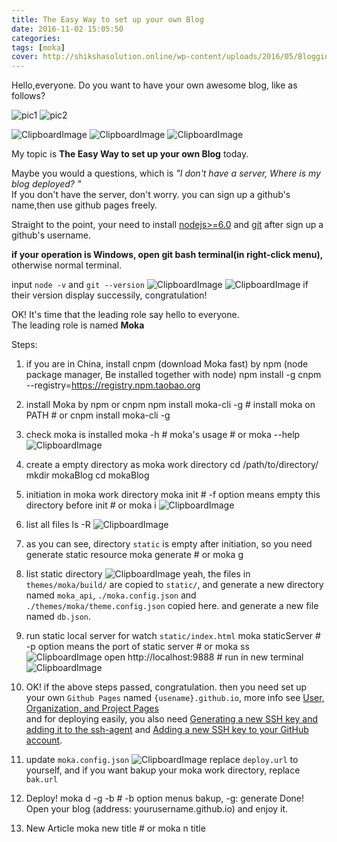 ```yaml
---
title: The Easy Way to set up your own Blog
date: 2016-11-02 15:05:50
categories:
tags: [moka]
cover: http://shikshasolution.online/wp-content/uploads/2016/05/Blogging.png
---
```



Hello,everyone. Do you want to have your own awesome blog, like as follows? 

![pic1](http://ww4.sinaimg.cn/mw690/a9c83d2dgw1f9121rd0zzj212u0j810k.jpg)
![pic2](http://ww3.sinaimg.cn/mw690/a9c83d2dgw1f9121vhj49j213m0jm0zk.jpg)

![ClipboardImage](/upload/1478072089882.png)
![ClipboardImage](/upload/1478072131469.png)
![ClipboardImage](/upload/1478072150076.png)

My topic is **The Easy Way to set up your own Blog** today.

Maybe you would a questions, which is *"I don't have a server, Where is my blog deployed? "*  
If you don't have the server, don't worry. you can sign up a github's name,then use github pages freely.

Straight to the point, your need to install [nodejs>=6.0](https://nodejs.org/en/) and [git](https://git-scm.com/downloads) after sign up a github's username.

**if your operation is Windows, open git bash terminal(in right-click menu),** otherwise normal terminal.

input `node -v` and `git --version`
![ClipboardImage](/upload/1478075045504.png) ![ClipboardImage](/upload/1478075079922.png)
if their version display successily, congratulation!

OK! It's time that the leading role say hello to everyone.  
The leading role is named **Moka**

Steps:  
1. if you are in China, install cnpm (download Moka fast) by npm (node package manager, Be installed together with node)
        npm install -g cnpm --registry=https://registry.npm.taobao.org
2. install Moka by npm or cnpm 
        npm install moka-cli -g  # install moka on PATH
        # or
        cnpm install moka-cli -g
3. check moka is installed
        moka -h  # moka's usage
        # or
        moka --help
![ClipboardImage](/upload/1478076304936.png)
4. create a empty directory as moka work directory
        cd /path/to/directory/
        mkdir mokaBlog
        cd mokaBlog
5. initiation in moka work directory
        moka init # -f option means empty this directory before init
        # or
        moka i
![ClipboardImage](/upload/1478076757018.png)
6. list all files
        ls -R
![ClipboardImage](/upload/1478077648968.png)
7. as you can see, directory `static` is empty after initiation, so you need generate static resource
        moka generate
        # or
        moka g
8. list static directory
![ClipboardImage](/upload/1478080340315.png)
yeah, the files in `themes/moka/build/` are copied to `static/`, and generate a new directory named `moka_api`, `./moka.config.json` and `./themes/moka/theme.config.json` copied here. and generate a new file named `db.json`.

9. run static local server for watch `static/index.html`
        moka staticServer # -p option means the port of static server
        # or
        moka ss
![ClipboardImage](/upload/1478078760611.png)
        open http://localhost:9888  # run in new terminal
![ClipboardImage](/upload/1478078961569.png)

10. OK! if the above steps passed, congratulation. then
    you need set up your own `Github Pages` named `{usename}.github.io`, more info see [User, Organization, and Project Pages](https://help.github.com/articles/user-organization-and-project-pages/)  
and for deploying easily, you also need [Generating a new SSH key and adding it to the ssh-agent](https://help.github.com/articles/generating-a-new-ssh-key-and-adding-it-to-the-ssh-agent/) and [Adding a new SSH key to your GitHub account](https://help.github.com/articles/adding-a-new-ssh-key-to-your-github-account/).
11. update `moka.config.json`
![ClipboardImage](/upload/1478079670467.png)
replace `deploy.url` to yourself, and if you want bakup your moka work directory, replace `bak.url`
12. Deploy!
        moka d -g -b # -b option menus bakup, -g: generate
    Done! Open your blog (address: yourusername.github.io) and enjoy it.
13. New Article
        moka new title
        # or
        moka n title
